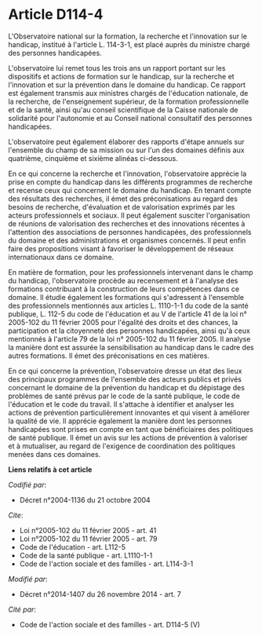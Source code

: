 # Article D114-4

L'Observatoire national sur la formation, la recherche et l'innovation sur le handicap, institué à l'article L. 114-3-1, est
placé auprès du ministre chargé des personnes handicapées. 

L'observatoire lui remet tous les trois ans un rapport portant sur les dispositifs et actions de formation sur le handicap,
sur la recherche et l'innovation et sur la prévention dans le domaine du handicap. Ce rapport est également transmis aux
ministres chargés de l'éducation nationale, de la recherche, de l'enseignement supérieur, de la formation professionnelle et
de la santé, ainsi qu'au conseil scientifique de la Caisse nationale de solidarité pour l'autonomie et au Conseil national
consultatif des personnes handicapées. 

L'observatoire peut également élaborer des rapports d'étape annuels sur l'ensemble du champ de sa mission ou sur l'un des
domaines définis aux quatrième, cinquième et sixième alinéas ci-dessous. 

En ce qui concerne la recherche et l'innovation, l'observatoire apprécie la prise en compte du handicap dans les différents
programmes de recherche et recense ceux qui concernent le domaine du handicap. En tenant compte des résultats des recherches,
il émet des préconisations au regard des besoins de recherche, d'évaluation et de valorisation exprimés par les acteurs
professionnels et sociaux. Il peut également susciter l'organisation de réunions de valorisation des recherches et des
innovations récentes à l'attention des associations de personnes handicapées, des professionnels du domaine et des
administrations et organismes concernés. Il peut enfin faire des propositions visant à favoriser le développement de réseaux
internationaux dans ce domaine. 

En matière de formation, pour les professionnels intervenant dans le champ du handicap, l'observatoire procède au recensement
et à l'analyse des formations contribuant à la construction de leurs compétences dans ce domaine. Il étudie également les
formations qui s'adressent à l'ensemble des professionnels mentionnés aux articles L. 1110-1-1 du code de la santé publique,
L. 112-5 du code de l'éducation et au V de l'article 41 de la loi n° 2005-102 du 11 février 2005 pour l'égalité des droits et
des chances, la participation et la citoyenneté des personnes handicapées, ainsi qu'à ceux mentionnés à l'article 79  de la
loi n° 2005-102 du 11 février 2005. Il analyse la manière dont est assurée la sensibilisation au handicap dans le cadre des
autres formations. Il émet des préconisations en ces matières. 

En ce qui concerne la prévention, l'observatoire dresse un état des lieux des principaux programmes de l'ensemble des acteurs
publics et privés concernant le domaine de la prévention du handicap et du dépistage des problèmes de santé prévus par le
code de la santé publique, le code de l'éducation et le code du travail. Il s'attache à identifier et analyser les actions de
prévention particulièrement innovantes et qui visent à améliorer la qualité de vie. Il apprécie également la manière dont les
personnes handicapées sont prises en compte en tant que bénéficiaires des politiques de santé publique. Il émet un avis sur
les actions de prévention à valoriser et à mutualiser, au regard de l'exigence de coordination des politiques menées dans ces
domaines.

**Liens relatifs à cet article**

_Codifié par_:

  - Décret n°2004-1136 du 21 octobre 2004

_Cite_:

  - Loi n°2005-102 du 11 février 2005 - art. 41
  - Loi n°2005-102 du 11 février 2005 - art. 79
  - Code de l'éducation - art. L112-5
  - Code de la santé publique - art. L1110-1-1
  - Code de l'action sociale et des familles - art. L114-3-1

_Modifié par_:

  - Décret n°2014-1407 du 26 novembre 2014 - art. 7

_Cité par_:

  - Code de l'action sociale et des familles - art. D114-5 (V)
